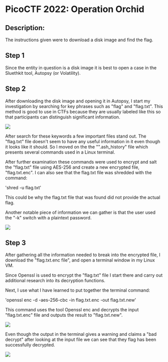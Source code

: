 # PicoCTF 2022: Operation Orchid
## Description: 
The instructions given were to download a disk image and find the flag.

## Step 1
Since the entity in question is a disk image it is best to open a case in the Sluethkit tool, Autopsy (or Volatility).

## Step 2
After downloading the disk image and opening it in Autopsy, I start my investigation by searching for key phrases such as "flag" and "flag.txt". This method is good to use in CTFs because they are usually labeled like this so that participants can distinguish significant information.

![](OpOrchid_images/Operation_Orchid1.png)


After search for these keywords a few important files stand out. The "flag.txt" file doesn't seem to have any useful information in it even though it looks like it should. So I moved on the the "".ash_history" file which presents several commands used in a Linux terminal.

After further examination these commands were used to encrypt and salt the "flag.txt" file using AES-256 and create a new encrypted file, "flag.txt.enc". I can also see that the flag.txt file was shredded with the command: 

'shred -u flag.txt' 

This could be why the flag.txt file that was found did not provide the actual flag.

Another notable piece of information we can gather is that the user used the "-k" switch with a plaintext password.

![](OpOrchid_images/Operation_Orchid2.png)

## Step 3

After gathering all the information needed to break into the encrypted file, I download the "flag.txt.enc file", and open a terminal window in my Linux VM.

Since Openssl is used to encrypt the "flag.txt" file I start there and carry out additional research into its decryption functions.

Next, I use what I have learned to put together the terminal command:

'openssl enc -d -aes-256-cbc -in flag.txt.enc -out flag.txt.new'

This command uses the tool Openssl enc and decrypts the input "flag.txt.enc" file and outputs the result to "flag.txt.new".

![](OpOrchid_images/Operation_Orchid4.png)

Even though the output in the terminal gives a warning and claims a "bad decrypt" after looking at the input file we can see that they flag has been successfully decrypted.

![](OpOrchid_images/Operation_Orchid5.png)


